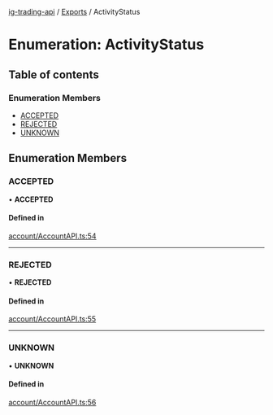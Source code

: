 [ig-trading-api](../README.md) / [Exports](../modules.md) / ActivityStatus

# Enumeration: ActivityStatus

## Table of contents

### Enumeration Members

- [ACCEPTED](ActivityStatus.md#accepted)
- [REJECTED](ActivityStatus.md#rejected)
- [UNKNOWN](ActivityStatus.md#unknown)

## Enumeration Members

### ACCEPTED

• **ACCEPTED**

#### Defined in

[account/AccountAPI.ts:54](https://github.com/bennycode/ig-trading-api/blob/0c7d281/src/account/AccountAPI.ts#L54)

---

### REJECTED

• **REJECTED**

#### Defined in

[account/AccountAPI.ts:55](https://github.com/bennycode/ig-trading-api/blob/0c7d281/src/account/AccountAPI.ts#L55)

---

### UNKNOWN

• **UNKNOWN**

#### Defined in

[account/AccountAPI.ts:56](https://github.com/bennycode/ig-trading-api/blob/0c7d281/src/account/AccountAPI.ts#L56)

